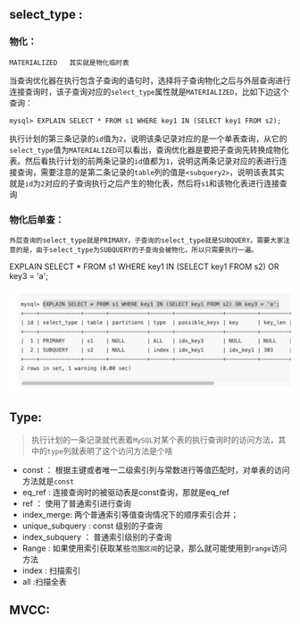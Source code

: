 







## select_type : 

### 物化：

```
MATERIALIZED   其实就是物化临时表
```

当查询优化器在执行包含子查询的语句时，选择将子查询物化之后与外层查询进行连接查询时，该子查询对应的`select_type`属性就是`MATERIALIZED`，比如下边这个查询：

```
mysql> EXPLAIN SELECT * FROM s1 WHERE key1 IN (SELECT key1 FROM s2);
```

执行计划的第三条记录的`id`值为`2`，说明该条记录对应的是一个单表查询，从它的`select_type`值为`MATERIALIZED`可以看出，查询优化器是要把子查询先转换成物化表。然后看执行计划的前两条记录的`id`值都为`1`，说明这两条记录对应的表进行连接查询，需要注意的是第二条记录的`table`列的值是`<subquery2>`，说明该表其实就是`id`为`2`对应的子查询执行之后产生的物化表，然后将`s1`和该物化表进行连接查询





### 物化后单查：

```
外层查询的select_type就是PRIMARY，子查询的select_type就是SUBQUERY。需要大家注意的是，由于select_type为SUBQUERY的子查询会被物化，所以只需要执行一遍。
```

EXPLAIN SELECT * FROM s1 WHERE key1 IN (SELECT key1 FROM s2) OR key3 = 'a';

![image-20220113172055715](../image/image-20220113172055715.png)



## Type:

> 执行计划的一条记录就代表着`MySQL`对某个表的执行查询时的访问方法，其中的`type`列就表明了这个访问方法是个啥



* const ： 根据主键或者唯一二级索引列与常数进行等值匹配时，对单表的访问方法就是`const`
* eq_ref : 连接查询时的被驱动表是const查询，那就是eq_ref
* ref  ： 使用了普通索引进行查询
* index_merge: 两个普通索引等值查询情况下的顺序索引合并；
* unique_subquery : const 级别的子查询
* index_subquery ： 普通索引级别的子查询
* Range : 如果使用索引获取某些`范围区间`的记录，那么就可能使用到`range`访问方法
* index : 扫描索引 
* all :扫描全表





## MVCC:











